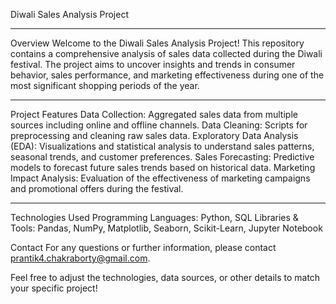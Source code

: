 Diwali Sales Analysis Project

------------------------------------------------------------------------------------------------------------------------------------------------------------------------------------------
Overview
Welcome to the Diwali Sales Analysis Project! This repository contains a comprehensive analysis of sales data collected during the Diwali festival. The project aims to uncover insights and trends in consumer behavior, sales performance, and marketing effectiveness during one of the most significant shopping periods of the year.

------------------------------------------------------------------------------------------------------------------------------------------------------------------------------------------
Project Features
Data Collection: Aggregated sales data from multiple sources including online and offline channels.
Data Cleaning: Scripts for preprocessing and cleaning raw sales data.
Exploratory Data Analysis (EDA): Visualizations and statistical analysis to understand sales patterns, seasonal trends, and customer preferences.
Sales Forecasting: Predictive models to forecast future sales trends based on historical data.
Marketing Impact Analysis: Evaluation of the effectiveness of marketing campaigns and promotional offers during the festival.

------------------------------------------------------------------------------------------------------------------------------------------------------------------------------------------
Technologies Used
Programming Languages: Python, SQL
Libraries & Tools: Pandas, NumPy, Matplotlib, Seaborn, Scikit-Learn, Jupyter Notebook



Contact
For any questions or further information, please contact prantik4.chakraborty@gmail.com.

Feel free to adjust the technologies, data sources, or other details to match your specific project!
